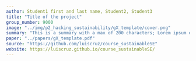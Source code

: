 ```yaml
---
author: Student1 first and last name, Student2, Student3
title: "Title of the project"
group_number: 9000
image: "../img/p2_hacking_sustainability/gX_template/cover.png"
summary: "This is a summary with a max of 200 characters; Lorem ipsum dolor sit amet, consectetur adipisicing elit, dos eiusmod tempor incididunt ut labore et dolore magna aliqua. Ut enim ad minim veniam, quis."
paper: "../papers/gX_template.pdf"
source: "https://github.com/luiscruz/course_sustainableSE"
website: https://luiscruz.github.io/course_sustainableSE/
---
```

